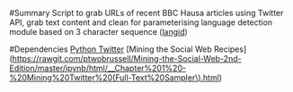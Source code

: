 #Summary
Script to grab URLs of recent BBC Hausa articles using Twitter API, grab text content and clean for parameterising language detection module based on 3 character sequence ([langid](https://github.com/saffsd/langid.py))

#Dependencies
[Python Twitter]()
[Mining the Social Web Recipes](https://rawgit.com/ptwobrussell/Mining-the-Social-Web-2nd-Edition/master/ipynb/html/__Chapter%201%20-%20Mining%20Twitter%20(Full-Text%20Sampler\).html)
